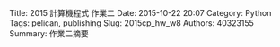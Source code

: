 Title: 2015 計算機程式 作業二
Date: 2015-10-22 20:07
Category: Python
Tags: pelican, publishing
Slug: 2015cp_hw_w8
Authors: 40323155
Summary: 作業二摘要
